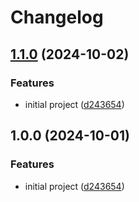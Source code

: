 # Changelog

## [1.1.0](https://github.com/harunnryd/experimental/compare/membership@v1.0.0...membership@v1.1.0) (2024-10-02)


### Features

* initial project ([d243654](https://github.com/harunnryd/experimental/commit/d24365479bebb6166f1069458bb273db37e3bff9))

## 1.0.0 (2024-10-01)


### Features

* initial project ([d243654](https://github.com/harunnryd/experimental/commit/d24365479bebb6166f1069458bb273db37e3bff9))
